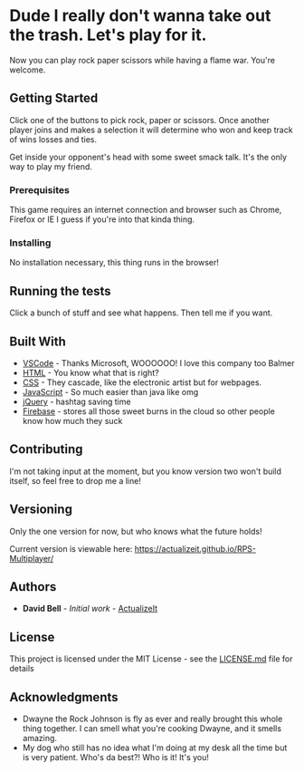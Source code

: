 # Dude I really don't wanna take out the trash. Let's play for it.

Now you can play rock paper scissors while having a flame war. You're welcome.

## Getting Started

Click one of the buttons to pick rock, paper or scissors. Once another player joins and makes a selection it will determine who won and keep track of wins losses and ties.

Get inside your opponent's head with some sweet smack talk. It's the only way to play my friend.

### Prerequisites

This game requires an internet connection and browser such as Chrome, Firefox or IE I guess if you're into that kinda thing.

### Installing

No installation necessary, this thing runs in the browser!

## Running the tests

Click a bunch of stuff and see what happens. Then tell me if you want.

## Built With

* [VSCode](https://code.visualstudio.com/) - Thanks Microsoft, WOOOOOO! I love this company too Balmer
* [HTML](https://en.wikipedia.org/wiki/HTML) - You know what that is right?
* [CSS](https://en.wikipedia.org/wiki/Cascading_Style_Sheets) - They cascade, like the electronic artist but for webpages.
* [JavaScript](https://www.javascript.com/) - So much easier than java like omg
* [jQuery](https://jquery.com/) - hashtag saving time
* [Firebase](https://firebase.google.com/) - stores all those sweet burns in the cloud so other people know how much they suck

## Contributing

I'm not taking input at the moment, but you know version two won't build itself, so feel free to drop me a line!

## Versioning

Only the one version for now, but who knows what the future holds!

Current version is viewable here: https://actualizeit.github.io/RPS-Multiplayer/

## Authors

* **David Bell** - *Initial work* - [ActualizeIt](https://github.com/actualizeit)

## License

This project is licensed under the MIT License - see the [LICENSE.md](LICENSE.md) file for details

## Acknowledgments

* Dwayne the Rock Johnson is fly as ever and really brought this whole thing together. I can smell what you're cooking Dwayne, and it smells amazing.
* My dog who still has no idea what I'm doing at my desk all the time but is very patient. Who's da best?! Who is it! It's you!
